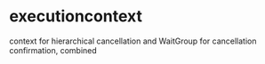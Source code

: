 # executioncontext
context for hierarchical cancellation and WaitGroup for cancellation confirmation, combined
